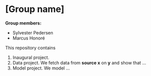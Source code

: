 # \[Group name\]

**Group members:**
- Sylvester Pedersen
- Marcus Honoré 


This repository contains  
1. Inaugural project. 
2. Data project. We fetch data from **source x** on **y** and show that ...
3. Model project. We model ...
